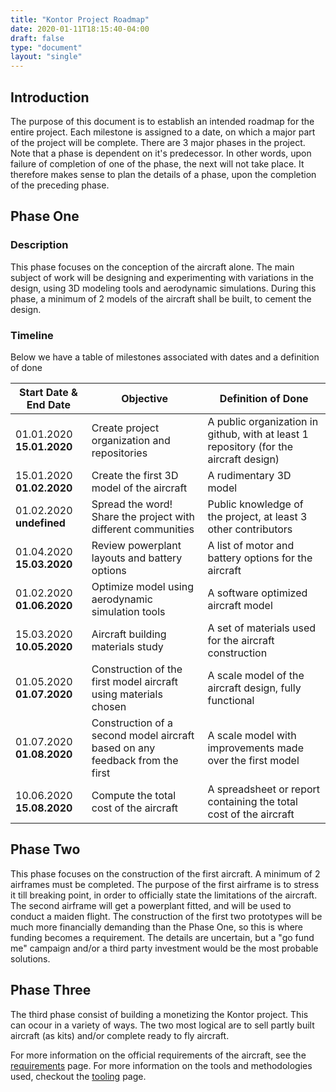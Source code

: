 ```yaml
---
title: "Kontor Project Roadmap"
date: 2020-01-11T18:15:40-04:00
draft: false
type: "document"
layout: "single"
---
```


## Introduction

The purpose of this document is to establish an intended roadmap for the entire project. Each milestone is assigned to a date, on which a major part of the project will be complete. There are 3 major phases in the project. Note that a phase is dependent on it's predecessor. In other words, upon failure of completion of one of the phase, the next will not take place. It therefore makes sense to plan the details of a phase, upon the completion of the preceding phase.

## Phase One

### Description

This phase focuses on the conception of the aircraft alone. The main subject of work will be designing and experimenting with variations in the design, using 3D modeling tools and aerodynamic simulations. During this phase, a minimum of 2 models of the aircraft shall be built, to cement the design.

### Timeline

Below we have a table of milestones associated with dates and a definition of done

| Start Date & End Date | Objective | Definition of Done |
| --  | -- | -- |
| 01.01.2020  **15.01.2020** | Create project organization and repositories | A public organization in github, with at least 1 repository (for the aircraft design)|
| 15.01.2020  **01.02.2020** | Create the first 3D model of the aircraft | A rudimentary 3D model|
| 01.02.2020  **undefined** | Spread the word! Share the project with different communities | Public knowledge of the project, at least 3 other contributors |
| 01.04.2020  **15.03.2020** | Review powerplant layouts and battery options | A list of motor and battery options for the aircraft |
| 01.02.2020  **01.06.2020** | Optimize model using aerodynamic simulation tools | A software optimized aircraft model |
| 15.03.2020  **10.05.2020** | Aircraft building materials study | A set of materials used for the aircraft construction |
| 01.05.2020  **01.07.2020** | Construction of the first model aircraft using materials chosen | A scale model of the aircraft design, fully functional |
| 01.07.2020  **01.08.2020** | Construction of a second model aircraft based on any feedback from the first | A scale model with improvements made over the first model |
| 10.06.2020  **15.08.2020** | Compute the total cost of the aircraft | A spreadsheet or report containing the total cost of the aircraft

## Phase Two

This phase focuses on the construction of the first aircraft. A minimum of 2 airframes must be completed. The purpose of the first airframe is to stress it till breaking point, in order to officially state the limitations of the aircraft. The second airframe will get a powerplant fitted, and will be used to conduct a maiden flight. The construction of the first two prototypes will be much more financially demanding than the Phase One, so this is where funding becomes a requirement. The details are uncertain, but a "go fund me" campaign and/or a third party investment would be the most probable solutions.

## Phase Three

The third phase consist of building a monetizing the Kontor project. This can ocour in a variety of ways. The two most logical are to sell partly built aircraft (as kits) and/or complete ready to fly aircraft.

For more information on the official requirements of the aircraft, see the [requirements](/post/requirements/) page. For more information on the tools and methodologies used, checkout the [tooling](/post/tooling/) page.
